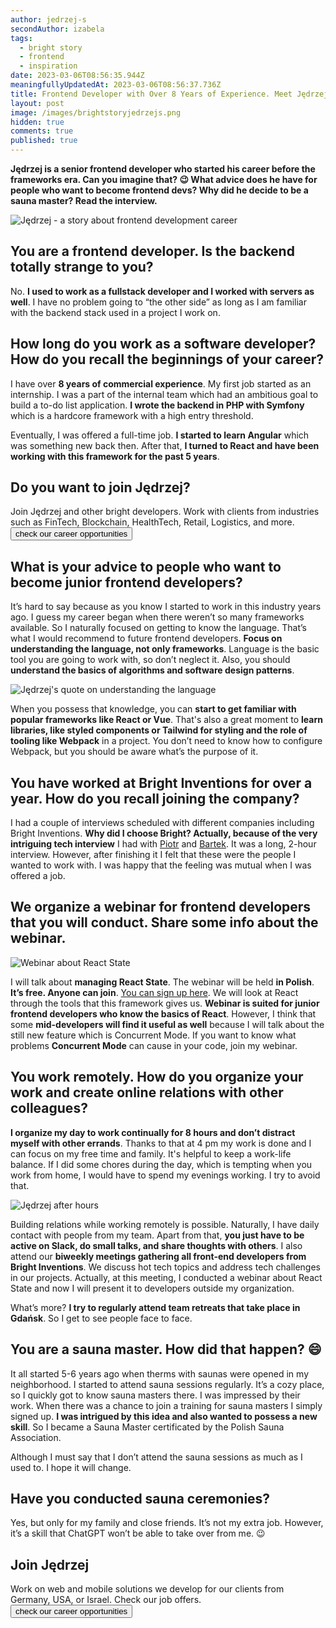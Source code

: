 ```yaml
---
author: jedrzej-s
secondAuthor: izabela
tags:
  - bright story
  - frontend
  - inspiration
date: 2023-03-06T08:56:35.944Z
meaningfullyUpdatedAt: 2023-03-06T08:56:37.736Z
title: Frontend Developer with Over 8 Years of Experience. Meet Jędrzej
layout: post
image: /images/brightstoryjedrzejs.png
hidden: true
comments: true
published: true
---
```

**Jędrzej is a senior frontend developer who started his career before the frameworks era. Can you imagine that? 😉 What advice does he have for people who want to become frontend devs? Why did he decide to be a sauna master? Read the interview.**

<div class="image"><img src="/images/brightstoryjedrzejcollage.png" alt="Jędrzej - a story about frontend development career" title="Jędrzej - a story about frontend development career"  /> </div>

## You are a frontend developer. Is the backend totally strange to you?

No. **I used to work as a fullstack developer and I worked with servers as well**. I have no problem going to “the other side” as long as I am familiar with the backend stack used in a project I work on.

## How long do you work as a software developer? How do you recall the beginnings of your career?

I have over **8 years of commercial experience**. My first job started as an internship. I was a part of the internal team which had an ambitious goal to build a to-do list application. **I wrote the backend in PHP with Symfony** which is a hardcore framework with a high entry threshold. 

Eventually, I was offered a full-time job. **I started to learn Angular** which was something new back then. After that, **I turned to React and have been working with this framework for the past 5 years**.

<div class='block-button'><h2>Do you want to join Jędrzej?</h2><div>Join Jędrzej and other bright developers. Work with clients from industries such as FinTech, Blockchain, HealthTech, Retail, Logistics, and more.</div><a href="/career"><button>check our career opportunities</button></a></div>

## What is your advice to people who want to become junior frontend developers?

It’s hard to say because as you know I started to work in this industry years ago. I guess my career began when there weren’t so many frameworks available. So I naturally focused on getting to know the language. That’s what I would recommend to future frontend developers. **Focus on understanding the language, not only frameworks**. Language is the basic tool you are going to work with, so don’t neglect it. Also, you should **understand the basics of algorithms and software design patterns**.

<div class="image"><img src="/images/jedrzej_quote_language.png" alt="Jędrzej's quote on understanding the language" title="Jędrzej's quote on understanding the language"  /> </div>

When you possess that knowledge, you can **start to get familiar with popular frameworks like React or Vue**. That's also a great moment to **learn libraries, like styled components or Tailwind for styling and the role of tooling like Webpack** in a project. You don’t need to know how to configure Webpack, but you should be aware what’s the purpose of it.

## You have worked at Bright Inventions for over a year. How do you recall joining the company?

I had a couple of interviews scheduled with different companies including Bright Inventions. **Why did I choose Bright? Actually, because of the very intriguing tech interview** I had with [Piotr](/about-us/piotr/) and [Bartek](/about-us/bartosz-sz/). It was a long, 2-hour interview. However, after finishing it I felt that these were the people I wanted to work with. I was happy that the feeling was mutual when I was offered a job.

## We organize a webinar for frontend developers that you will conduct. Share some info about the webinar.

<div class="image"><img src="/images/jedrzej_webinar_cover.png" alt="Webinar about React State" title="Webinar about React State"  /> </div>

I will talk about **managing React State**. The webinar will be held **in Polish**. **It’s free. Anyone can join**. [You can sign up here](https://webinar-react-zarzadzanie-stanem.getresponsepages.com/). We will look at React through the tools that this framework gives us. **Webinar is suited for junior frontend developers who know the basics of React**. However, I think that some **mid-developers will find it useful as well** because I will talk about the still new feature which is Concurrent Mode. If you want to know what problems **Concurrent Mode** can cause in your code, join my webinar.

## You work remotely. How do you organize your work and create online relations with other colleagues?

**I organize my day to work continually for 8 hours and don’t distract myself with other errands**. Thanks to that at 4 pm my work is done and I can focus on my free time and family. It's helpful to keep a work-life balance. If I did some chores during the day, which is tempting when you work from home, I would have to spend my evenings working. I try to avoid that.

<div class="image"><img src="/images/jedrzej_passions.png" alt="Jędrzej after hours" title="Jędrzej after hours"  /> </div>

Building relations while working remotely is possible. Naturally, I have daily contact with people from my team. Apart from that, **you just have to be active on Slack, do small talks, and share thoughts with others**. I also attend our **biweekly meetings gathering all front-end developers from Bright Inventions**. We discuss hot tech topics and address tech challenges in our projects. Actually, at this meeting, I conducted a webinar about React State and now I will present it to developers outside my organization. 

What’s more? **I try to regularly attend team retreats that take place in Gdańsk**. So I get to see people face to face.

## You are a sauna master. How did that happen? 😄

It all started 5-6 years ago when therms with saunas were opened in my neighborhood. I started to attend sauna sessions regularly. It’s a cozy place, so I quickly got to know sauna masters there. I was impressed by their work. When there was a chance to join a training for sauna masters I simply signed up. **I was intrigued by this idea and also wanted to possess a new skill**. So I became a Sauna Master certificated by the Polish Sauna Association.

Although I must say that I don’t attend the sauna sessions as much as I used to. I hope it will change.

## Have you conducted sauna ceremonies?

Yes, but only for my family and close friends. It’s not my extra job. However, it’s a skill that ChatGPT won’t be able to take over from me. 😉

<div class='block-button'><h2>Join Jędrzej</h2><div>Work on web and mobile solutions we develop for our clients from Germany, USA, or Israel. Check our job offers.</div><a href="/career"><button>check our career opportunities</button></a></div>